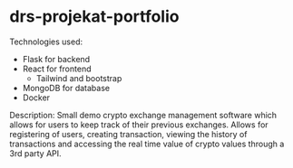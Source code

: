 # drs-projekat-portfolio

Technologies used:
- Flask for backend
- React for frontend
    - Tailwind and bootstrap 
- MongoDB for database
- Docker

Description:
Small demo crypto exchange management software which allows for users to keep track of their previous exchanges.
Allows for registering of users, creating transaction, viewing the history of transactions and accessing the real time value of crypto values through a 3rd party API.
